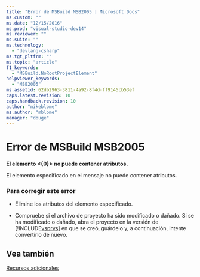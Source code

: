 ```yaml
---
title: "Error de MSBuild MSB2005 | Microsoft Docs"
ms.custom: ""
ms.date: "12/15/2016"
ms.prod: "visual-studio-dev14"
ms.reviewer: ""
ms.suite: ""
ms.technology: 
  - "devlang-csharp"
ms.tgt_pltfrm: ""
ms.topic: "article"
f1_keywords: 
  - "MSBuild.NoRootProjectElement"
helpviewer_keywords: 
  - "MSB2005"
ms.assetid: 62db2963-3811-4a92-8f4d-ff9145cb53ef
caps.latest.revision: 10
caps.handback.revision: 10
author: "mikeblome"
ms.author: "mblome"
manager: "douge"
---
```

# Error de MSBuild MSB2005
**El elemento \<{0}\> no puede contener atributos.**  
  
 El elemento especificado en el mensaje no puede contener atributos.  
  
### Para corregir este error  
  
-   Elimine los atributos del elemento especificado.  
  
-   Compruebe si el archivo de proyecto ha sido modificado o dañado.  Si se ha modificado o dañado, abra el proyecto en la versión de [!INCLUDE[vsprvs](../code-quality/includes/vsprvs_md.md)] en que se creó, guárdelo y, a continuación, intente convertirlo de nuevo.  
  
## Vea también  
 [Recursos adicionales](../msbuild/additional-msbuild-resources.md)
